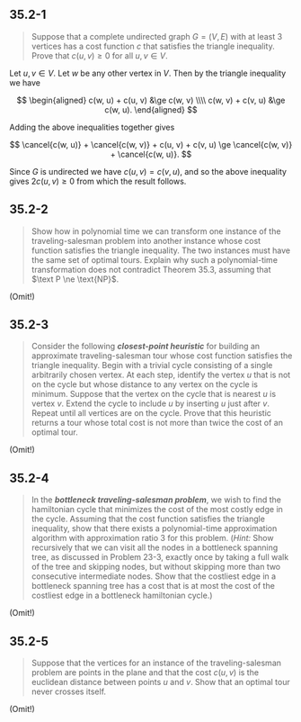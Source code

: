 ## 35.2-1

> Suppose that a complete undirected graph $G = (V, E)$ with at least $3$ vertices has a cost function $c$ that satisfies the triangle inequality. Prove that $c(u, v) \ge 0$ for all $u, v \in V$.

Let $u, v \in V$. Let $w$ be any other vertex in $V$. Then by the triangle inequality we have

$$
\begin{aligned}
c(w, u) + c(u, v) &\ge c(w, v) \\\\
c(w, v) + c(v, u) &\ge c(w, u).
\end{aligned}
$$

Adding the above inequalities together gives

$$
\cancel{c(w, u)} + \cancel{c(w, v)} + c(u, v) + c(v, u) \ge \cancel{c(w, v)} + \cancel{c(w, u)}.
$$

Since $G$ is undirected we have $c(u, v) = c(v, u)$, and so the above inequality gives $2c(u, v) \ge 0$ from which the result follows.

## 35.2-2

> Show how in polynomial time we can transform one instance of the traveling-salesman problem into another instance whose cost function satisfies the triangle inequality. The two instances must have the same set of optimal tours. Explain why such a polynomial-time transformation does not contradict Theorem 35.3, assuming that $\text P \ne \text{NP}$.

(Omit!)

## 35.2-3

> Consider the following **_closest-point heuristic_** for building an approximate traveling-salesman tour whose cost function satisfies the triangle inequality. Begin with a trivial cycle consisting of a single arbitrarily chosen vertex. At each step, identify the vertex $u$ that is not on the cycle but whose distance to any vertex on the cycle is minimum. Suppose that the vertex on the cycle that is nearest $u$ is vertex $v$. Extend the cycle to include $u$ by inserting $u$ just after $v$. Repeat until all vertices are on the cycle. Prove that this heuristic returns a tour whose total cost is not more than twice the cost of an optimal tour.

(Omit!)

## 35.2-4

> In the **_bottleneck traveling-salesman problem_**, we wish to find the hamiltonian cycle that minimizes the cost of the most costly edge in the cycle. Assuming that the cost function satisfies the triangle inequality, show that there exists a polynomial-time approximation algorithm with approximation ratio $3$ for this problem. ($\textit{Hint:}$ Show recursively that we can visit all the nodes in a bottleneck spanning tree, as discussed in Problem 23-3, exactly once by taking a full walk of the tree and skipping nodes, but without skipping more than two consecutive intermediate nodes. Show that the costliest edge in a bottleneck spanning tree has a cost that is at most the cost of the costliest edge in a bottleneck hamiltonian cycle.)

(Omit!)

## 35.2-5

> Suppose that the vertices for an instance of the traveling-salesman problem are points in the plane and that the cost $c(u, v)$ is the euclidean distance between points $u$ and $v$. Show that an optimal tour never crosses itself.

(Omit!)
